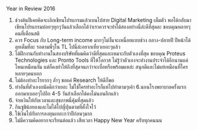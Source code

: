 Year in Review 2016
1. ช่วงต้นปีเคยคิดจะเลิกเขียนโปรแกรมแล้วเบนไปสาย Digital Marketing เต็มตัว พอได้กลับมาเขียนโปรแกรมบ่อยๆทุกๆวันแล้วเลือกได้ว่าเราควรจะทำได้สองอย่างนี่ล่ะดีที่สุดละ ขอบคุณหลายๆคนที่เตือนสติ
2. ควร Focus กับ Long-term income มากๆไม่งั้นจะเหนื่อยแบบช่วง กลาง-ปลายปี ปีหน้าได้ลุยเต็มที่ละ รอตามพี่ๆใน TL ไปนี่ล่ะอยากเที่ยวเยอะๆแล้ว
3. ได้ฝึกงานกับทำงานในสองบริษัทที่ผมคิดว่าดีที่สุดและเหมาะกับตัวเองที่สุด ขอบคุณ Proteus Technologies และ Pronto Tools ที่ให้โอกาส ไม่รู้ว่าตัวเองจะทำงานประจำได้อีกนานแค่ไหนเหมือนกัน แต่ก็คงทำให้ถึงที่สุดจนกว่าจะเบื่อหรือพร้อมแหล่ะ สนุกดีและไม่แย่เหมือนที่ใครหลายๆคนบอก
4. ไม่ต้องทำอะไรยากๆ ล้ำๆ ขอแค่ Research ให้ดีก็พอ
5. ทำอันที่ตัวเองถนัดดีกว่าเยอะ ไม่ใช่ใครทำอะไรก็แห่ไปทำตามๆเค้า
6.นอนโรงพยาบาลครั้งแรก ออกมาเบลอๆไปอีก 4-5 วันถ้าเลือกได้คงไม่นอนอีกแล้ว
7. จ่ายเงินให้กับเวลาและสุขภาพนี่คุ้มที่สุดแล้ว
8. กินซูชิน้อยลงและไม่ได้ไปญี่ปุ่นตามที่ตั้งใจไว้
9. ใช้เงินไปกับการลงทุนเยอะกว่าปีก่อนๆมาก
10. ไม่มีความคิดอยากจะเรียนต่อแล้ว เสียเวลา
Happy New Year ครับทุกคนนน